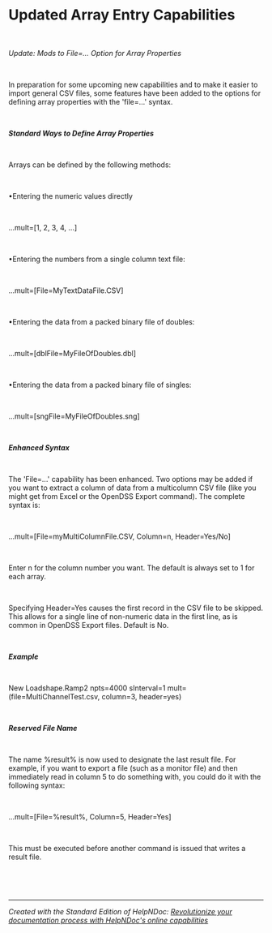 # Updated Array Entry Capabilities

&nbsp;

*Update: Mods to File=... Option for Array Properties*

&nbsp;

In preparation for some upcoming new capabilities and to make it easier to import general CSV files, some features have been added to the options for defining array properties with the 'file=...' syntax.

&nbsp;

***Standard Ways to Define Array Properties***

&nbsp;

Arrays can be defined by the following methods:

&nbsp;

•Entering the numeric values directly

&nbsp;

...mult=\[1, 2, 3, 4, ...\]

&nbsp;

•Entering the numbers from a single column text file:

&nbsp;

...mult=\[File=MyTextDataFile.CSV\]

&nbsp;

•Entering the data from a packed binary file of doubles:

&nbsp;

...mult=\[dblFile=MyFileOfDoubles.dbl\]

&nbsp;

•Entering the data from a packed binary file of singles:

&nbsp;

...mult=\[sngFile=MyFileOfDoubles.sng\]

&nbsp;

***Enhanced Syntax***

&nbsp;

The 'File=...' capability has been enhanced. Two options may be added if you want to extract a column of data from a multicolumn CSV file (like you might get from Excel or the OpenDSS Export command). The complete syntax is:

&nbsp;

...mult=\[File=myMultiColumnFile.CSV, Column=n, Header=Yes/No\]

&nbsp;

Enter n for the column number you want. The default is always set to 1 for each array.

&nbsp;

Specifying Header=Yes causes the first record in the CSV file to be skipped. This allows for a single line of non-numeric data in the first line, as is common in OpenDSS Export files. Default is No.

&nbsp;

***Example***

&nbsp;

New Loadshape.Ramp2 npts=4000 sInterval=1 mult=(file=MultiChannelTest.csv, column=3, header=yes)

&nbsp;

***Reserved File Name***

&nbsp;

The name %result% is now used to designate the last result file. For example, if you want to export a file (such as a monitor file) and then immediately read in column 5 to do something with, you could do it with the following syntax:

&nbsp;

...mult=\[File=%result%, Column=5, Header=Yes\]

&nbsp;

This must be executed before another command is issued that writes a result file.

&nbsp;

&nbsp;


***
_Created with the Standard Edition of HelpNDoc: [Revolutionize your documentation process with HelpNDoc's online capabilities](<https://www.helpndoc.com/feature-tour/produce-html-websites/>)_

